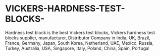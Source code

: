 # VICKERS-HARDNESS-TEST-BLOCKS-
Hardness test block is the best Vickers test blocks, Vickers hardness test blocks supplier, manufacturer, Distributor Company in India, UK, Brazil, France, Germany, Japan, South Korea, Netherland, UAE, Mexico, Russia, Turkey, Australia, USA, Singapore, Italy, Poland, China, Spain, Portugal
